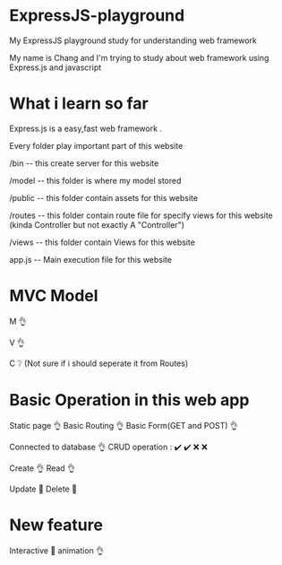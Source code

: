 # ExpressJS-playground
My ExpressJS playground study for understanding web framework 

My name is Chang and I'm trying to study about web framework using Express.js and javascript

# What i learn so far

Express.js is a easy,fast web framework .

Every folder play important part of this website

/bin -- this create server for this website

/model -- this folder is where my model stored

/public -- this folder contain assets for this website

/routes -- this folder contain route file for specify views for this website (kinda Controller but not exactly A "Controller")

/views -- this folder contain Views for this website

app.js -- Main execution file for this website 

# MVC Model
M :ok_hand:

V :ok_hand:

C :grey_question: (Not sure if i should seperate it from Routes)

# Basic Operation in this web app
Static page :ok_hand:               Basic Routing :ok_hand:             Basic Form(GET and POST) :ok_hand:

Connected to database :ok_hand:    CRUD operation : :heavy_check_mark: :heavy_check_mark: :x: :x:

Create :ok_hand:                    Read :ok_hand:

Update :speech_balloon:             Delete :speech_balloon:
# New feature
Interactive :speech_balloon:  animation :ok_hand:    